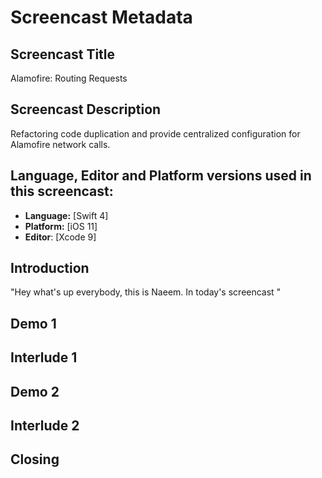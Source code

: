 # Screencast Metadata

## Screencast Title

Alamofire: Routing Requests

## Screencast Description

Refactoring code duplication and provide centralized configuration for Alamofire network calls.

## Language, Editor and Platform versions used in this screencast:

* **Language:** [Swift 4]
* **Platform:** [iOS 11]
* **Editor**: [Xcode 9]

## Introduction

"Hey what's up everybody, this is Naeem. In today's screencast "

## Demo 1

## Interlude 1

## Demo 2

## Interlude 2

## Closing
